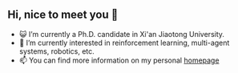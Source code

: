 ## Hi, nice to meet you 👋
- 😺 I’m currently a Ph.D. candidate in Xi'an Jiaotong University.
- 🌱 I’m currently interested in reinforcement learning, multi-agent systems, robotics, etc.
- 📫 You can find more information on my personal [homepage](DongShangqun.github.io)

<!--
**DongShangqun/DongShangqun** is a ✨ _special_ ✨ repository because its `README.md` (this file) appears on your GitHub profile.

Here are some ideas to get you started:

- 🔭 I’m currently working on ...
- 🌱 I’m currently learning ...
- 👯 I’m looking to collaborate on ...
- 🤔 I’m looking for help with ...
- 💬 Ask me about ...
- 📫 How to reach me: ...
- 😄 Pronouns: ...
- ⚡ Fun fact: ...
-->
